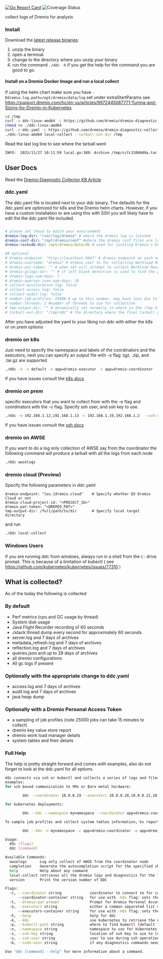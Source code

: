 [![Go Report Card](https://goreportcard.com/badge/github.com/dremio/dremio-diagnostic-collector)](https://goreportcard.com/report/github.com/dremio/dremio-diagnostic-collector)
![Coverage Status](https://img.shields.io/badge/Code_Coverage-71%25-yellow)


collect logs of Dremio for analysis

### Install

Download the [latest release binaries](https://github.com/dremio/dremio-diagnostic-collector/releases/latest):

1. unzip the binary
2. open a terminal
3. change to the directory where you unzip your binary
4. run the command `./ddc -h` if you get the help for the command you are good to go.


#### Install on a Dremio Docker Image and run a local collect 

If using the helm chart make sure you have `-Ddremio.log.path=/opt/dremio/data/log` set under extraStartParams see https://support.dremio.com/hc/en-us/articles/9972445087771-Tuning-and-Sizing-for-Dremio-in-Kubernetes

```bash
cd /tmp
curl -o ddc-linux-amd64 -L https://github.com/dremio/dremio-diagnostic-collector/releases/download/v0.7.4/ddc-linux-amd64
chmod +x ./ddc-linux-amd64
curl -o ddc.yaml -L https://github.com/dremio/dremio-diagnostic-collector/releases/download/v0.7.4/ddc.yaml
./ddc-linux-amd64 local-collect --tarball-out-dir /tmp
```
Read the last log line to see where the tarball went

```bash
INFO:  2023/11/27 10:11:59 local.go:389: Archive /tmp/ccfc31060d9a.tar.gz complete
```

## User Docs

Read the [Dremio Diagnostic Collector KB Article](https://support.dremio.com/hc/en-us/articles/15560006579739-Using-DDC-to-collect-files-for-Support-Tickets)

### ddc.yaml

The ddc.yaml file is located next to your ddc binary. The defaults for the ddc.yaml are optimized for k8s and the Dremio helm charts. However, if you have a custom installation or are using this with SSH you will likely have to edit the the ddc.yaml file included. 

```yaml

# please set these to match your environment
dremio-log-dir: "/var/log/dremio" # where the dremio log is located
dremio-conf-dir: "/opt/dremio/conf" #where the dremio conf files are located
dremio-rocksdb-dir: /opt/dremio/data/db # used for locating Dremio's KV Metastore

## optional
# dremio-endpoint: "http://localhost:9047" # dremio endpoint on each node to use for collecting Workload Manager, KV Report and Job Profiles
# dremio-username: "dremio" # dremio user to for collecting Workload Manager, KV Report and Job Profiles 
# dremio-pat-token: "" # when set will attempt to collect Workload Manager, KV report and Job Profiles. Dremio PATs can be enabled by the support key auth.personal-access-tokens.enabled
# dremio-gclogs-dir: "" # if left blank detection is used to find the gc log dir
# dremio-logs-num-days: 7
# dremio-queries-json-num-days: 28
# collect-acceleration-log: false
# collect-access-log: false
# collect-audit-log: false
# number-job-profiles: 25000 # up to this number, may have less due to duplicates NOTE: need to have the dremio-pat set to work
# number-threads: 2 #number of threads to use for collection
# tmp-output-dir: "" # dynamically set normally is where in the /tmp directory ddc will use for archives and transfers
# tarball-out-dir: "/tmp/ddc" # the directory where the final tarball generated by local-collect will be stored, this is where ddc and ddc local-collect agree to transfer files also therefore it must match the --transfer-dir flag on the ddc command
```
After you have adjusted the yaml to your liking run ddc with either the k8s or on prem options

### dremio on k8s

Just need to specify the namespace and labels of the coordinators and the executors, next you can specify an output file with -o flag
.tgz, .zip, and .tar.gz are supported

```sh
./ddc -k -n default -e app=dremio-executor -c app=dremio-coordinator
```

If you have issues consult the [k8s docs](docs/k8s.md)

### dremio on prem

specific executors that you want to collect from with the -e flag and coordinators with the -c flag. Specify ssh user, and ssh key to use.

```sh
./ddc -e 192.168.1.12,192.168.1.13 -c 192.168.1.19,192.168.1.2  --ssh-user ubuntu --ssh-key ~/.ssh/id_rsa 
```
If you have issues consult the [ssh docs](docs/ssh.md)

### dremio on AWSE

If you want to do a log only collection of AWSE say from the coordinator the following command will produce a tarball with all the logs from each node

```sh
./ddc awselogs
```

### dremio cloud (Preview)
Specify the following parameters in ddc.yaml
```is-dremio-cloud: true
dremio-endpoint: "[eu.]dremio.cloud"    # Specify whether EU Dremio Cloud or not
dremio-cloud-project-id: "<PROJECT_ID>"
dremio-pat-token: "<DREMIO_PAT>"
tmp-output-dir: /full/path/to/dir       # Specify local target directory
```
and run
```sh
./ddc local-collect
```
### Windows Users

If you are running ddc from windows, always run in a shell from the `C:` drive prompt. 
This is because of a limitation of kubectl ( see https://github.com/kubernetes/kubernetes/issues/77310 )

## What is collected?

As of the today the following is collected

### By default

* Perf metrics (cpu and GC usage by thread)
* System disk usage
* Java Flight Recorder recording of 60 seconds
* Jstack thread dump every second for approximately 60 seconds
* server.log and 7 days of archives
* metadata\_refresh.log and 7 days of archives
* reflection.log and 7 days of archives
* queries.json and up to 28 days of archives 
* all dremio configurations
* All gc logs if present

### Optionally with the appropriate change to ddc.yaml

* access.log and 7 days of archives
* audit.log and 7 days of archives
* java heap dump

### Optionally with a Dremio Personal Access Token

* a sampling of job profiles (note 25000 jobs can take 15 minutes to collect)
* dremio key value store report
* dremio work load manager details
* system tables and their details


### Full Help

The help is pretty straight forward and comes with examples, also do not forget to look at the ddc.yaml for all options.

```sh
ddc connects via ssh or kubectl and collects a series of logs and files for dremio, then puts those collected files in an archive
examples:
for ssh based communication to VMs or Bare metal hardware:

        ddc --coordinator 10.0.0.19 --executors 10.0.0.20,10.0.0.21,10.0.0.22 --ssh-user myuser

for kubernetes deployments:

        ddc --k8s --namespace mynamespace --coordinator app=dremio-coordinator --executors app=dremio-executor 

To sample job profiles and collect system tables information, kv reports, and Workload Manager Information add the --dremio-pat-prompt flag:

        ddc --k8s -n mynamespace -c app=dremio-coordinator -e app=dremio-executor --dremio-pat-prompt

Usage:
  ddc [flags]
  ddc [command]

Available Commands:
  awselogs      Log only collect of AWSE from the coordinator node
  completion    Generate the autocompletion script for the specified shell
  help          Help about any command
  local-collect retrieves all the dremio logs and diagnostics for the local node and saves the results in a compatible format for Dremio support
  version       Print the version number of DDC

Flags:
  -c, --coordinator string             coordinator to connect to for collection. With ssh set a list of ip addresses separated by commas. In K8s use a label that matches to the pod(s).
      --coordinator-container string   for use with -k8s flag: sets the container name to use to retrieve logs in the coordinators (default "dremio-master-coordinator")
  -t, --dremio-pat-prompt              Prompt for Dremio Personal Access Token (PAT)
  -e, --executors string               either a common separated list or a ip range of executors nodes to connect to. With ssh set a list of ip addresses separated by commas. In K8s use a label that matches to the pod(s).
      --executors-container string     for use with -k8s flag: sets the container name to use to retrieve logs in the executors (default "dremio-executor")
  -h, --help                           help for ddc
  -k, --k8s                            use kubernetes to retrieve the diagnostics instead of ssh, instead of hosts pass in labels to the --cordinator and --executors flags
  -p, --kubectl-path string            where to find kubectl (default "kubectl")
  -n, --namespace string               namespace to use for kubernetes pods (default "default")
  -s, --ssh-key string                 location of ssh key to use to login
  -u, --ssh-user string                user to use during ssh operations to login
  -b, --sudo-user string               if any diagnostics commands need a sudo user (i.e. for jcmd)

Use "ddc [command] --help" for more information about a command.
```
